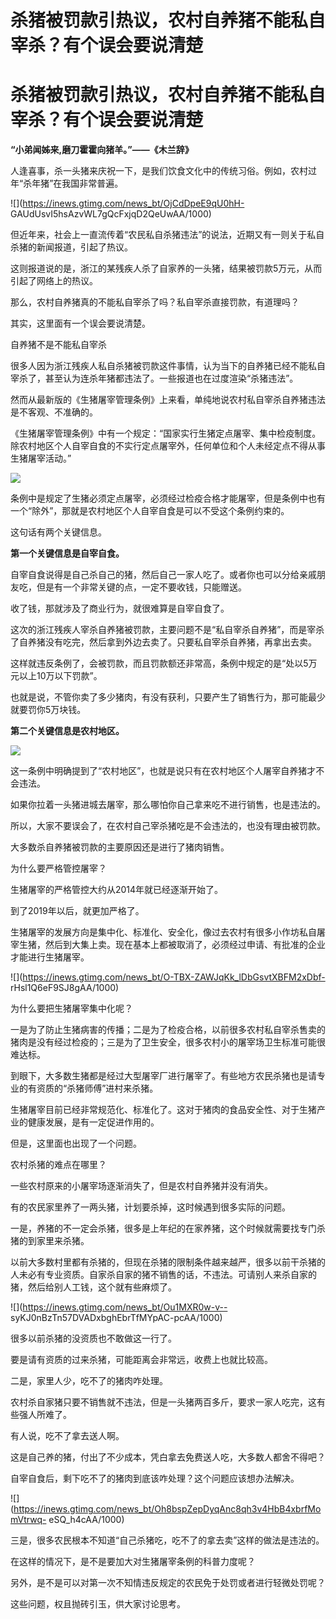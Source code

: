 # 杀猪被罚款引热议，农村自养猪不能私自宰杀？有个误会要说清楚

# 杀猪被罚款引热议，农村自养猪不能私自宰杀？有个误会要说清楚

**“小弟闻姊来,磨刀霍霍向猪羊。”——《木兰辞》**

人逢喜事，杀一头猪来庆祝一下，是我们饮食文化中的传统习俗。例如，农村过年“杀年猪”在我国非常普遍。

![](https://inews.gtimg.com/news_bt/OjCdDpeE9qU0hH-
GAUdUsvI5hsAzvWL7gQcFxjqD2QeUwAA/1000)

但近年来，社会上一直流传着“农民私自杀猪违法”的说法，近期又有一则关于私自杀猪的新闻报道，引起了热议。

这则报道说的是，浙江的某残疾人杀了自家养的一头猪，结果被罚款5万元，从而引起了网络上的热议。

那么，农村自养猪真的不能私自宰杀了吗？私自宰杀直接罚款，有道理吗？

其实，这里面有一个误会要说清楚。

自养猪不是不能私自宰杀

很多人因为浙江残疾人私自杀猪被罚款这件事情，认为当下的自养猪已经不能私自宰杀了，甚至认为连杀年猪都违法了。一些报道也在过度渲染“杀猪违法”。

然而从最新版的《生猪屠宰管理条例》上来看，单纯地说农村私自宰杀自养猪违法是不客观、不准确的。

《生猪屠宰管理条例》中有一个规定：“国家实行生猪定点屠宰、集中检疫制度。除农村地区个人自宰自食的不实行定点屠宰外，任何单位和个人未经定点不得从事生猪屠宰活动。”

![](https://inews.gtimg.com/news_bt/OamTcwBD0FIl6iI4B8r_Fg3hCte_j50WgO9u6d5APpRO4AA/1000)

条例中是规定了生猪必须定点屠宰，必须经过检疫合格才能屠宰，但是条例中也有一个“除外”，那就是农村地区个人自宰自食是可以不受这个条例约束的。

这句话有两个关键信息。

**第一个关键信息是自宰自食。**

自宰自食说得是自己杀自己的猪，然后自己一家人吃了。或者你也可以分给亲戚朋友吃，但是有一个非常关键的点，一定不要收钱，只能赠送。

收了钱，那就涉及了商业行为，就很难算是自宰自食了。

这次的浙江残疾人宰杀自养猪被罚款，主要问题不是“私自宰杀自养猪”，而是宰杀了自养猪没有吃完，然后拿到外边去卖了。只要私自宰杀自养猪，再拿出去卖。

这样就违反条例了，会被罚款，而且罚款额还非常高，条例中规定的是“处以5万元以上10万以下罚款”。

也就是说，不管你卖了多少猪肉，有没有获利，只要产生了销售行为，那可能最少就要罚你5万块钱。

**第二个关键信息是农村地区。**

![](https://inews.gtimg.com/news_bt/OAgcVNdK5ctr3A7nhoHN7SydQBwfdkYiD_QAoiJnQr99cAA/1000)

这一条例中明确提到了“农村地区”，也就是说只有在农村地区个人屠宰自养猪才不会违法。

如果你拉着一头猪进城去屠宰，那么哪怕你自己拿来吃不进行销售，也是违法的。

所以，大家不要误会了，在农村自己宰杀猪吃是不会违法的，也没有理由被罚款。

大多数杀自养猪被罚款的主要原因还是进行了猪肉销售。

为什么要严格管控屠宰？

生猪屠宰的严格管控大约从2014年就已经逐渐开始了。

到了2019年以后，就更加严格了。

生猪屠宰的发展方向是集中化、标准化、安全化，像过去农村有很多小作坊私自屠宰生猪，然后到大集上卖。现在基本上都被取消了，必须经过申请、有批准的企业才能进行生猪屠宰。

![](https://inews.gtimg.com/news_bt/O-TBX-ZAWJqKk_lDbGsvtXBFM2xDbf-
rHsl1Q6eF9SJ8gAA/1000)

为什么要把生猪屠宰集中化呢？

一是为了防止生猪病害的传播；二是为了检疫合格，以前很多农村私自宰杀售卖的猪肉是没有经过检疫的；三是为了卫生安全，很多农村小的屠宰场卫生标准可能很难达标。

到眼下，大多数生猪都是经过大型屠宰厂进行屠宰了。有些地方农民杀猪也是请专业的有资质的“杀猪师傅”进村来杀猪。

生猪屠宰目前已经非常规范化、标准化了。这对于猪肉的食品安全性、对于生猪产业的健康发展，是有一定促进作用的。

但是，这里面也出现了一个问题。

农村杀猪的难点在哪里？

一些农村原来的小屠宰场逐渐消失了，但是农村自养猪并没有消失。

有的农民家里养了一两头猪，计划要杀掉，这时候遇到很多实际的问题。

一是，养猪的不一定会杀猪，很多是上年纪的在家养猪，这个时候就需要找专门杀猪的到家里来杀猪。

以前大多数村里都有杀猪的，但现在杀猪的限制条件越来越严，很多以前干杀猪的人未必有专业资质。自家杀自家的猪不销售的话，不违法。可请别人来杀自家的猪，然后给别人工钱，这个就有些麻烦了。

![](https://inews.gtimg.com/news_bt/Ou1MXR0w-v--
syKJ0nBzTn57DVADxbghEbrTfMYpAC-pcAA/1000)

很多以前杀猪的没资质也不敢做这一行了。

要是请有资质的过来杀猪，可能距离会非常远，收费上也就比较高。

二是，家里人少，吃不了的猪肉咋处理。

农村杀自家猪只要不销售就不违法，但是一头猪两百多斤，要求一家人吃完，这有些强人所难了。

有人说，吃不了拿去送人啊。

这是自己养的猪，付出了不少成本，凭白拿去免费送人吃，大多数人都舍不得吧？

自宰自食后，剩下吃不了的猪肉到底该咋处理？这个问题应该想办法解决。

![](https://inews.gtimg.com/news_bt/Oh8bspZepDyqAnc8qh3v4HbB4xbrfMomVtrwq-
eSQ_h4cAA/1000)

三是，很多农民根本不知道“自己杀猪吃，吃不了的拿去卖”这样的做法是违法的。

在这样的情况下，是不是要加大对生猪屠宰条例的科普力度呢？

另外，是不是可以对第一次不知情违反规定的农民免于处罚或者进行轻微处罚呢？

这些问题，权且抛砖引玉，供大家讨论思考。

